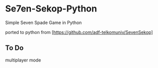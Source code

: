 # Se7en-Sekop-Python
Simple Seven Spade Game in Python

ported to python from [https://github.com/adf-telkomuniv/SevenSekop]

## To Do
multiplayer mode

